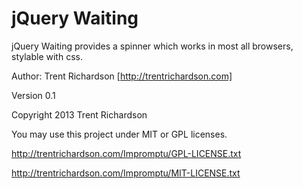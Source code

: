 jQuery Waiting
==============
jQuery Waiting provides a spinner which works in most all browsers, stylable with css.

Author: Trent Richardson [http://trentrichardson.com]

Version 0.1

Copyright 2013 Trent Richardson

You may use this project under MIT or GPL licenses.

http://trentrichardson.com/Impromptu/GPL-LICENSE.txt

http://trentrichardson.com/Impromptu/MIT-LICENSE.txt